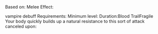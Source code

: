 Based on: Melee
Effect:

vampire debuff 
Requirements: 
Minimum level:
Duration:Blood TrailFragile
Your body quickly builds up a natural resistance to this sort of attack
canceled upon: 

